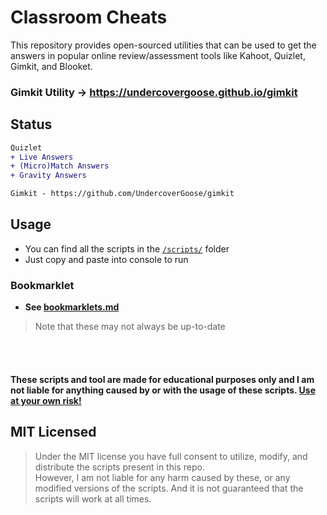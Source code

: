 # Classroom Cheats
This repository provides open-sourced utilities that can be used to get the answers in popular online review/assessment tools like Kahoot, Quizlet, Gimkit, and Blooket.

### Gimkit Utility -> https://undercovergoose.github.io/gimkit

## Status
```diff
Quizlet
+ Live Answers
+ (Micro)Match Answers
+ Gravity Answers

Gimkit - https://github.com/UndercoverGoose/gimkit
```

## Usage
- You can find all the scripts in the [`/scripts/`](/scripts/) folder
- Just copy and paste into console to run

### Bookmarklet
- **See [bookmarklets.md](bookmarklets.md)**
> Note that these may not always be up-to-date

<br><br>

#### These scripts and tool are made for educational purposes only and I am not liable for anything caused by or with the usage of these scripts. [Use at your own risk!](README.md)

## MIT Licensed
> Under the MIT license you have full consent to utilize, modify, and distribute the scripts present in this repo.<br>
> However, I am not liable for any harm caused by these, or any modified versions of the scripts. And it is not guaranteed that the scripts will work at all times.<br>
